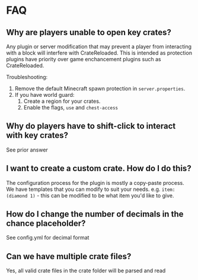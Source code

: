 # FAQ

## Why are players unable to open key crates?

Any plugin or server modification that may prevent a player from interacting with
a block will interfere with CrateReloaded. This is intended as protection plugins have priority over game enchancement plugins such as CrateReloaded.

Troubleshooting:

1. Remove the default Minecraft spawn protection in `server.properties`.
2. If you have world guard:
    1. Create a region for your crates.
    2. Enable the flags, `use` and `chest-access`

## Why do players have to shift-click to interact with key crates?

See prior answer

## I want to create a custom crate. How do I do this? 

The configuration process for the plugin is mostly a copy-paste process. We have templates that you can modify to suit your needs. e.g. `item:(diamond 1)` - this can be modified to be what item you'd like to give.

## How do I change the number of decimals in the chance placeholder?

See config.yml for decimal format

## Can we have multiple crate files?

Yes, all valid crate files in the crate folder will be parsed and read
